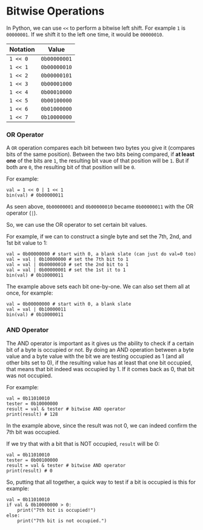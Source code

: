 # Bitwise Operations
In Python, we can use `<<` to perform a bitwise left shift. For example `1` is `00000001`. If we shift it to the left one time, it would be `00000010`.

|Notation|Value|
|-|-|
|`1 << 0`|`0b00000001`|
|`1 << 1`|`0b00000010`|
|`1 << 2`|`0b00000101`|
|`1 << 3`|`0b00001000`|
|`1 << 4`|`0b00010000`|
|`1 << 5`|`0b00100000`|
|`1 << 6`|`0b01000000`|
|`1 << 7`|`0b10000000`|

### OR Operator
A `OR` operation compares each bit between two bytes you give it (compares bits of the same position). Between the two bits being compared, if **at least one** of the bits are `1`, the resulting bit vaue of that position will be `1`. But if both are `0`, the resulting bit of that position will be `0`.

For example:
```
val = 1 << 0 | 1 << 1
bin(val) # 0b00000011
```

As seen above, `0b00000001` and `0b00000010` became `0b00000011` with the OR operator (`|`).

So, we can use the OR operator to set certain bit values. 

For example, if we can to construct a single byte and set the 7th, 2nd, and 1st bit value to 1:
```
val = 0b00000000 # start with 0, a blank slate (can just do val=0 too)
val = val | 0b10000000 # set the 7th bit to 1
val = val | 0b00000010 # set the 2nd bit to 1
val = val | 0b00000001 # set the 1st it to 1
bin(val) # 0b10000011
```

The example above sets each bit one-by-one. We can also set them all at once, for example:
```
val = 0b00000000 # start with 0, a blank slate
val = val | 0b10000011
bin(val) # 0b10000011
```

### AND Operator
The AND operator is important as it gives us the ability to check if a certain bit of a byte is occupied or not. By doing an AND operation between a byte value and a byte value with the bit we are testing occupied as 1 (and all other bits set to 0), if the resulting value has at least that one bit occupied, that means that bit indeed was occupied by 1. If it comes back as 0, that bit was not occupied.

For example:
```
val = 0b11010010
tester = 0b10000000 
result = val & tester # bitwise AND operator
print(result) # 128
```

In the example above, since the result was not 0, we can indeed confirm the 7th bit was occupied. 

If we try that with a bit that is NOT occupied, `result` will be 0:
```
val = 0b11010010
tester = 0b00100000 
result = val & tester # bitwise AND operator
print(result) # 0
```

So, putting that all together, a quick way to test if a bit is occupied is this for example:
```
val = 0b11010010
if val & 0b10000000 > 0:
    print("7th bit is occupied!")
else:
    print("7th bit is not occupied.")
```